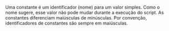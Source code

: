 Uma constante é um identificador (nome) para um valor simples. Como o nome sugere, esse valor não pode mudar durante a execução do script. As constantes diferenciam maiúsculas de minúsculas. Por convenção, identificadores de constantes são sempre em maiúsculas.